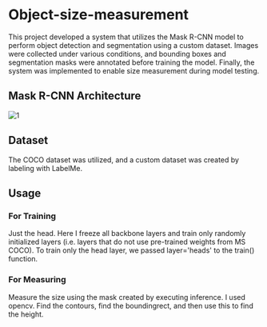 # Object-size-measurement
This project developed a system that utilizes the Mask R-CNN model to perform object detection and segmentation using a custom dataset. Images were collected under various conditions, and bounding boxes and segmentation masks were annotated before training the model. Finally, the system was implemented to enable size measurement during model testing.

## Mask R-CNN Architecture
![1](https://github.com/user-attachments/assets/c99f1899-7097-44e6-9e9c-6875570274b7)

## Dataset
The COCO dataset was utilized, and a custom dataset was created by labeling with LabelMe.

## Usage
### For Training
Just the head. Here I freeze all backbone layers and train only randomly initialized layers (i.e. layers that do not use pre-trained weights from MS COCO). 
To train only the head layer, we passed layer='heads' to the train() function.

### For Measuring
Measure the size using the mask created by executing inference. 
I used opencv. Find the contours, find the boundingrect, and then use this to find the height.
